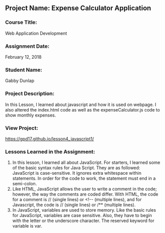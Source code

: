 ## Project Name:  Expense Calculator Application

### Course Title:
Web Application Development

### Assignment Date:  
February 12, 2018

### Student Name:  
Gabby Dunlap

### Project Description:
In this Lesson, I learned about javascript and how it is used on webpage. I also altered the index.html code as well as the expenseCalculator.js code to show monthly expenses. 

### View Project:
https://gpd17.github.io/lesson4_javascript1/

### Lessons Learned in the Assignment:
1. In this lesson, I learned all about JavaScript. For starters, I learned some of the basic syntax rules for Java Script. They are as followed: JavaScript is case-sensitive. It ignores extra whitespace within statements. In order for the code to work, the statement must end in a semi-colon. 
2. Like HTML, JavaScript allows the user to write a comment in the code; however, the way the comments are coded differ. With HTML, the code for a comment is // (single lines) or <!-- (multiple lines), and for Javascript, the code is // (single lines) or /** (multiple lines).
3. In JavaScript, variables are used to store memory. Like the basic rules for JavaScript, variables are case sensitive. Also, they have to begin with the letter or the underscore character. The reserved keyword for variable is var. 







